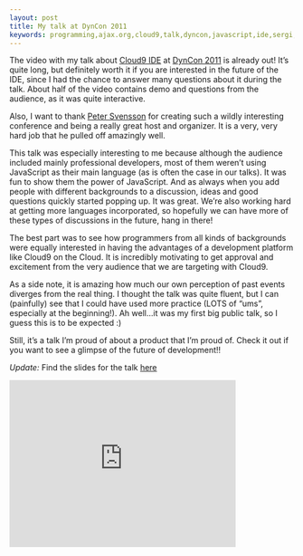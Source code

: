 ```yaml
---
layout: post
title: My talk at DynCon 2011
keywords: programming,ajax.org,cloud9,talk,dyncon,javascript,ide,sergi,mansilla
---
```


The video with my talk about [Cloud9 IDE](http://c9.io) at [DynCon
2011](http://swdc-central.com/dyncon2011/) is already out! It’s quite long, but
definitely worth it if you are interested in the future of the IDE, since I had
the chance to answer many questions about it during the talk. About half of the
video contains demo and questions from the audience, as it was quite
interactive.

<!--more-->

Also, I want to thank [Peter Svensson](http://twitter.com/psvensson) for
creating such a wildly interesting conference and being a really great host and
organizer. It is a very, very hard job that he pulled off amazingly well.

This talk was especially interesting to me because although the audience
included mainly professional developers, most of them weren’t using JavaScript
as their main language (as is often the case in our talks). It was fun to show
them the power of JavaScript. And as always when you add people with different
backgrounds to a discussion, ideas and good questions quickly started popping
up. It was great. We’re also working hard at getting more languages
incorporated, so hopefully we can have more of these types of discussions in
the future, hang in there!

The best part was to see how programmers from all kinds of backgrounds were
equally interested in having the advantages of a development platform like
Cloud9 on the Cloud. It is incredibly motivating to get approval and excitement
from the very audience that we are targeting with Cloud9.


As a side note, it is amazing how much our own perception of past events
diverges from the real thing. I thought the talk was quite fluent, but I can
(painfully) see that I could have used more practice (LOTS of “ums”, especially
at the beginning!). Ah well…it was my first big public talk, so I guess this is
to be expected :)

Still, it’s a talk I’m proud of about a product that I’m proud of. Check it out
if you want to see a glimpse of the future of development!!

*Update:* Find the slides for the talk
[here](http://www.slideshare.net/sergimansilla/introducing-cloud9-at-dyncon-2011)

<iframe src="http://player.vimeo.com/video/21912872?byline=0&amp;portrait=0" width="400" height="295" frameborder="0"></iframe>


